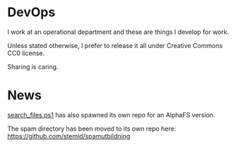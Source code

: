 DevOps
=====

I work at an operational department and these are things I develop for work. 

Unless stated otherwise, I prefer to release it all under Creative Commons CC0 license. 

Sharing is caring. 

News
====

[search\_files.ps1](https://github.com/stemid/search_files.ps1) has also spawned its own repo for an AlphaFS version.

The spam directory has been moved to its own repo here: https://github.com/stemid/spamutbildning
